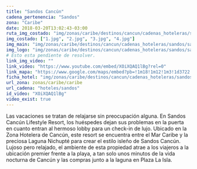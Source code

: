 ```yaml
---
title: "Sandos Cancún"
cadena_pertenencia: "Sandos"
zona: "Caribe"
date: 2018-03-20T13:02:43-03:00
ruta_img_costado: "img/zonas/caribe/destinos/cancun/cadenas_hoteleras/sandos/sandos_cancun/imagenes_hotel/"
img_costado: ["1.jpg", "2.jpg", "3.jpg", "4.jpg"]
img_main: "img/zonas/caribe/destinos/cancun/cadenas_hoteleras/sandos/sandos_cancun/sandos_cancun.jpg"
img_logo: "img/zonas/caribe/destinos/cancun/cadenas_hoteleras/sandos/sandos_cancun/logo_hotel/logo_sandos_cancun.jpg"
# Esto esta pendiente de resolver.
link_img_video: ""
link_video: "https://www.youtube.com/embed/XOiXQAQ1lBg?rel=0"
link_mapa: "https://www.google.com/maps/embed?pb=!1m18!1m12!1m3!1d3722.538326137106!2d-86.77132698506632!3d21.091093785964606!2m3!1f0!2f0!3f0!3m2!1i1024!2i768!4f13.1!3m3!1m2!1s0x8f4c2846674b7779%3A0xc3b146d1750d2500!2sSandos+Cancun+Lifestyle+Resort!5e0!3m2!1ses!2scl!4v1521562363990"
ficha_hotel: "img/zonas/caribe/destinos/cancun/cadenas_hoteleras/sandos/sandos_cancun/sandos_cancun.pdf"
url_zona: zonas/caribe/caribe
url_cadena: "hoteles/sandos"
id_video: "XOiXQAQ1lBg"
video_exist: true
---
```

Las vacaciones se tratan de relajarse sin preocupación alguna. En Sandos Cancún Lifestyle Resort, los huéspedes dejan sus problemas en la puerta en cuanto entran al hermoso lobby para un check-in de lujo. Ubicado en la Zona Hotelera de Cancún, este resort se encuentra entre el Mar Caribe y la preciosa Laguna Nichupté para crear el estilo isleño de Sandos Cancún. Lujoso pero relajado, el ambiente de esta propiedad atrae a los viajeros a la ubicación premier frente a la playa, a tan solo unos minutos de la vida nocturna de Cancún y las compras junto a la laguna en Plaza La Isla.
